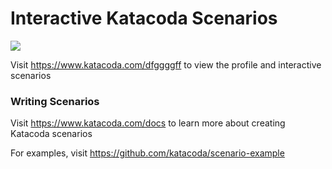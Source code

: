 # Interactive Katacoda Scenarios

[![](http://shields.katacoda.com/katacoda/dfggggff/count.svg)](https://www.katacoda.com/dfggggff "Get your profile on Katacoda.com")

Visit https://www.katacoda.com/dfggggff to view the profile and interactive scenarios

### Writing Scenarios
Visit https://www.katacoda.com/docs to learn more about creating Katacoda scenarios

For examples, visit https://github.com/katacoda/scenario-example
